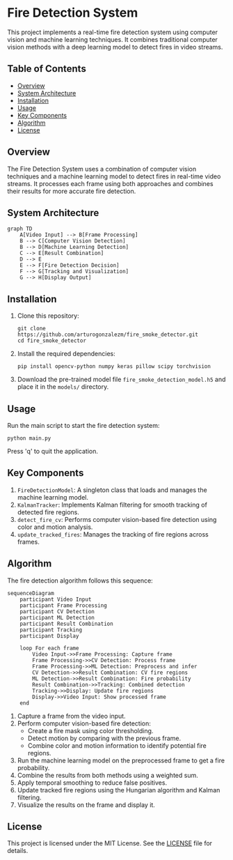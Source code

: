 # Fire Detection System

This project implements a real-time fire detection system using computer vision and machine learning techniques. It combines traditional computer vision methods with a deep learning model to detect fires in video streams.

## Table of Contents
- [Overview](#overview)
- [System Architecture](#system-architecture)
- [Installation](#installation)
- [Usage](#usage)
- [Key Components](#key-components)
- [Algorithm](#algorithm)
- [License](#license)

## Overview

The Fire Detection System uses a combination of computer vision techniques and a machine learning model to detect fires in real-time video streams. It processes each frame using both approaches and combines their results for more accurate fire detection.

## System Architecture

```mermaid
graph TD
    A[Video Input] --> B[Frame Processing]
    B --> C[Computer Vision Detection]
    B --> D[Machine Learning Detection]
    C --> E[Result Combination]
    D --> E
    E --> F[Fire Detection Decision]
    F --> G[Tracking and Visualization]
    G --> H[Display Output]
```

## Installation

1. Clone this repository:
   ```
   git clone https://github.com/arturogonzalezm/fire_smoke_detector.git
   cd fire_smoke_detector
   ```

2. Install the required dependencies:
   ```
   pip install opencv-python numpy keras pillow scipy torchvision
   ```

3. Download the pre-trained model file `fire_smoke_detection_model.h5` and place it in the `models/` directory.

## Usage

Run the main script to start the fire detection system:

```
python main.py
```

Press 'q' to quit the application.

## Key Components

1. `FireDetectionModel`: A singleton class that loads and manages the machine learning model.
2. `KalmanTracker`: Implements Kalman filtering for smooth tracking of detected fire regions.
3. `detect_fire_cv`: Performs computer vision-based fire detection using color and motion analysis.
4. `update_tracked_fires`: Manages the tracking of fire regions across frames.

## Algorithm

The fire detection algorithm follows this sequence:

```mermaid
sequenceDiagram
    participant Video Input
    participant Frame Processing
    participant CV Detection
    participant ML Detection
    participant Result Combination
    participant Tracking
    participant Display

    loop For each frame
        Video Input->>Frame Processing: Capture frame
        Frame Processing->>CV Detection: Process frame
        Frame Processing->>ML Detection: Preprocess and infer
        CV Detection->>Result Combination: CV fire regions
        ML Detection->>Result Combination: Fire probability
        Result Combination->>Tracking: Combined detection
        Tracking->>Display: Update fire regions
        Display->>Video Input: Show processed frame
    end
```

1. Capture a frame from the video input.
2. Perform computer vision-based fire detection:
   - Create a fire mask using color thresholding.
   - Detect motion by comparing with the previous frame.
   - Combine color and motion information to identify potential fire regions.
3. Run the machine learning model on the preprocessed frame to get a fire probability.
4. Combine the results from both methods using a weighted sum.
5. Apply temporal smoothing to reduce false positives.
6. Update tracked fire regions using the Hungarian algorithm and Kalman filtering.
7. Visualize the results on the frame and display it.


## License

This project is licensed under the MIT License. See the [LICENSE](LICENSE) file for details.
